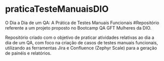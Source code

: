 # praticaTesteManuaisDIO
O Dia a Dia de um QA: A Prática de Testes Manuais Funcionais
#Repositório referente a um projeto proposto no Bootcamp QA GFT Mulheres da DIO.

Repositório criado com o objetivo de praticar atividades relativas ao dia a dia de um QA, com foco na criação de casos de testes manuais funcionais, utilizando as ferramentas Jira e Confluence (Zephyr Scale) para a geração de painéis e relatórios.
